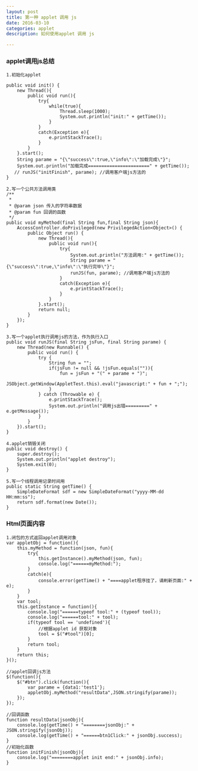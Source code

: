 ```yaml
---
layout: post
title: 第一种 applet 调用 js
date: 2016-03-10
categories: applet
description: 如何使用applet 调用 js

---
```


### applet调用js总结 

	1.初始化applet
	
    public void init() {
        new Thread(){
            public void run(){
                try{
                    while(true){
                        Thread.sleep(1000);
                        System.out.println("init:" + getTime());
                    }            
                }
                catch(Exception e){
                    e.printStackTrace();
                }
            }
        }.start();
        String parame = "{\"success\":true,\"info\":\"加载完成\"}";
        System.out.println("加载完成=======================" + getTime());
       // runJS("initFinish", parame); //调用客户端js方法的
    }

	2.写一个公共方法调用类
    /**
     *
     * @param json 传入的字符串数据
     * @param fun 回调的函数
     */
    public void myMethod(final String fun,final String json){
        AccessController.doPrivileged(new PrivilegedAction<Object>() {
            public Object run() {
                new Thread(){
                    public void run(){
                        try{
                            System.out.println("方法调用:" + getTime());
                            String parame = "{\"success\":true,\"info\":\"执行完毕\"}";
                            runJS(fun, parame); //调用客户端js方法的
                        }
                        catch(Exception e){
                            e.printStackTrace();
                        }
                    }
                }.start();
                return null;
            }
        });
    }

	3.写一个applet执行调用js的方法，作为执行入口
    public void runJS(final String jsFun, final String parame) {
        new Thread(new Runnable() {
            public void run() {
                try {
                    String fun = "";
                    if(jsFun != null && !jsFun.equals("")){
                        fun = jsFun + "(" + parame + ")";
                        JSObject.getWindow(AppletTest.this).eval("javascript:" + fun + ";");
                    }
                } catch (Throwable e) {
                	e.printStackTrace();
                    System.out.println("调用js出错=========" + e.getMessage());
                }
            }
        }).start();
    }

	4.applet销毁关闭
    public void destroy() {
        super.destroy();
        System.out.println("applet destroy");
        System.exit(0);
    }

	5.写一个线程调用记录时间用
    public static String getTime() {
        SimpleDateFormat sdf = new SimpleDateFormat("yyyy-MM-dd HH:mm:ss");
        return sdf.format(new Date());
    }


### Html页面内容

	1.闭包的方式返回applet调用对象
	var appletObj = function(){
		this.myMethod = function(json, fun){
			try{
				this.getInstance().myMethod(json, fun);
				console.log("======myMethod:");
			}
			catch(e){
				console.error(getTime() + "====applet程序挂了，请刷新页面:" + e);
			}
		}
		var tool;
		this.getInstance = function(){
			console.log("======typeof tool:" + (typeof tool));
			console.log("======tool:" + tool);
			if(typeof tool == 'undefined'){
				//根据applet id 获取对象
				tool = $("#tool")[0];
			}
			return tool;
		}
		return this;
	}();

	//applet回调js方法
	$(function(){
		$("#btn").click(function(){
			var parame = {data1:'test1'};
			appletObj.myMethod("resultData",JSON.stringify(parame));
		});
	});
	
	//回调函数
	function resultData(jsonObj){
		console.log(getTime() + "========jsonObj:" + JSON.stringify(jsonObj));
		console.log(getTime() + "======btn1Click:" + jsonObj.success);
	}
	//初始化函数
	function initFinish(jsonObj){
		console.log("========applet init end:" + jsonObj.info);
	}
</script>
<body> 
<applet id="tool" code="com.xsf.readcard.app.AppletTest" codebase="./cp/" archive="AppletTest.jar" width="0" height="0" >
</applet>
</body>